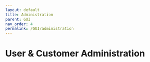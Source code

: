 ```yaml
---
layout: default
title: Administration
parent: GUI
nav_order: 4
permalink: /GUI/administration
---
```



# User & Customer Administration